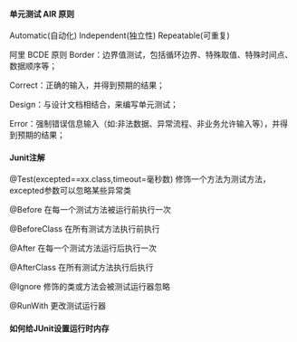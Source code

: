 #### 单元测试 AIR 原则
Automatic(自动化)
Independent(独立性)
Repeatable(可重复)


阿里 BCDE 原则
Border：边界值测试，包括循环边界、特殊取值、特殊时间点、数据顺序等；


Correct：正确的输入，并得到预期的结果；


Design：与设计文档相结合，来编写单元测试；


Error：强制错误信息输入（如:非法数据、异常流程、非业务允许输入等），并得到预期的结果；


#### Junit注解
@Test(excepted==xx.class,timeout=毫秒数)
修饰一个方法为测试方法，excepted参数可以忽略某些异常类


@Before
在每一个测试方法被运行前执行一次


@BeforeClass
在所有测试方法执行前执行


@After
在每一个测试方法运行后执行一次


@AfterClass
在所有测试方法执行后执行


@Ignore
修饰的类或方法会被测试运行器忽略


@RunWith
更改测试运行器

#### 如何给JUnit设置运行时内存